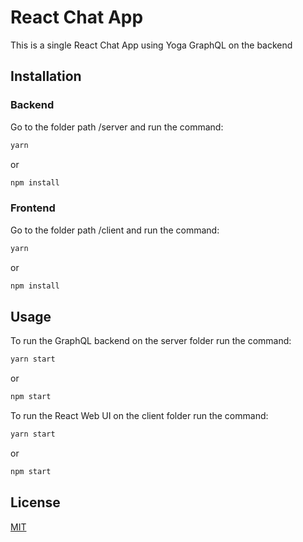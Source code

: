 # React Chat App

This is a single React Chat App using Yoga GraphQL on the backend

## Installation

### Backend

Go to the folder path /server and run the command:

```bash
yarn
```
or

```bash
npm install
```

### Frontend

Go to the folder path /client and run the command:

```bash
yarn
```
or

```bash
npm install
```

## Usage

To run the GraphQL backend on the server folder run the command:

```bash
yarn start
```
or
```bash
npm start
```

To run the React Web UI on the client folder run the command:

```bash
yarn start
```
or
```bash
npm start
```

## License

[MIT](https://choosealicense.com/licenses/mit/)
